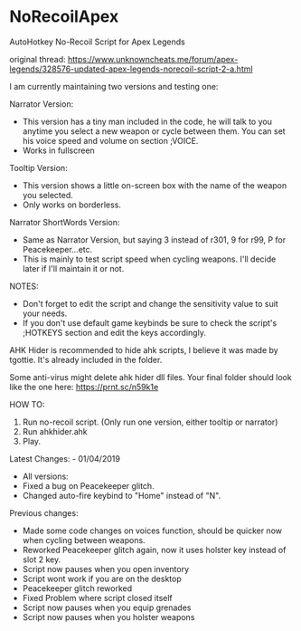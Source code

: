 # NoRecoilApex
AutoHotkey No-Recoil Script for Apex Legends

original thread: https://www.unknowncheats.me/forum/apex-legends/328576-updated-apex-legends-norecoil-script-2-a.html

I am currently maintaining two versions and testing one:

Narrator Version:
- This version has a tiny man included in the code, he will talk to you anytime you select a new weapon or cycle between them.
You can set his voice speed and volume on section ;VOICE.
- Works in fullscreen

Tooltip Version:
- This version shows a little on-screen box with the name of the weapon you selected.
- Only works on borderless.

Narrator ShortWords Version:
- Same as Narrator Version, but saying 3 instead of r301, 9 for r99, P for Peacekeeper...etc.
- This is mainly to test script speed when cycling weapons. I'll decide later if I'll maintain it or not.



NOTES:
- Don't forget to edit the script and change the sensitivity value to suit your needs.
- If you don't use default game keybinds be sure to check the script's ;HOTKEYS section and edit the keys accordingly.


AHK Hider is recommended to hide ahk scripts, I believe it was made by tgottie.
It's already included in the folder.

Some anti-virus might delete ahk hider dll files.
Your final folder should look like the one here: https://prnt.sc/n59k1e


HOW TO:
1. Run no-recoil script. (Only run one version, either tooltip or narrator)
2. Run ahkhider.ahk
3. Play.


Latest Changes: - 01/04/2019
- All versions:
- Fixed a bug on Peacekeeper glitch.
- Changed auto-fire keybind to "Home" instead of "N".


Previous changes:
- Made some code changes on voices function, should be quicker now when cycling between weapons.
- Reworked Peacekeeper glitch again, now it uses holster key instead of slot 2 key.
- Script now pauses when you open inventory
- Script wont work if you are on the desktop
- Peacekeeper glitch reworked
- Fixed Problem where script closed itself
- Script now pauses when you equip grenades
- Script now pauses when you holster weapons
